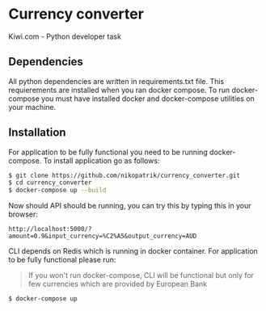 # Currency converter
Kiwi.com - Python developer task

## Dependencies
  All python dependencies are written in requirements.txt file. This requierements are installed when you ran docker compose.
  To run docker-compose you must have installed docker and docker-compose utilities on your machine.
  
## Installation
For application to be fully functional you need to be running docker-compose.
To install application go as follows:
```bash
$ git clone https://github.com/nikopatrik/currency_converter.git
$ cd currency_converter
$ docker-compose up --build
```

Now should API should be running, you can try this by typing this in your browser:
```
http://localhost:5000/?amount=0.9&input_currency=%C2%A5&output_currency=AUD
```

CLI depends on Redis which is running in docker container. For application to be fully functional please run:
> If you won't run docker-compose, CLI will be functional but only for few currencies which are provided by European Bank
```bash
$ docker-compose up
```
